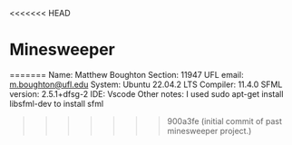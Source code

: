 <<<<<<< HEAD
# Minesweeper
=======
Name: Matthew Boughton
Section: 11947
UFL email: m.boughton@ufl.edu
System: Ubuntu 22.04.2 LTS
Compiler: 11.4.0
SFML version: 2.5.1+dfsg-2
IDE: Vscode
Other notes: I used sudo apt-get install libsfml-dev to install sfml
>>>>>>> 900a3fe (initial commit of past minesweeper project.)
